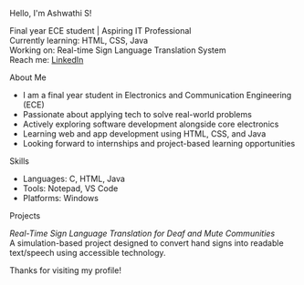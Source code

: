  Hello, I'm Ashwathi S!

 Final year ECE student | Aspiring IT Professional  
 Currently learning: HTML, CSS, Java  
 Working on: Real-time Sign Language Translation System  
 Reach me: [LinkedIn](https://www.linkedin.com/in/ashwathi-s04)  

 About Me

-  I am a final year student in Electronics and Communication Engineering (ECE)  
-  Passionate about applying tech to solve real-world problems  
-  Actively exploring software development alongside core electronics  
-  Learning web and app development using HTML, CSS, and Java  
-  Looking forward to internships and project-based learning opportunities  

Skills

- Languages: C, HTML, Java  
- Tools: Notepad, VS Code  
- Platforms: Windows

 Projects

 *Real-Time Sign Language Translation for Deaf and Mute Communities*  
  A simulation-based project designed to convert hand signs into readable text/speech using accessible technology.

Thanks for visiting my profile! 
